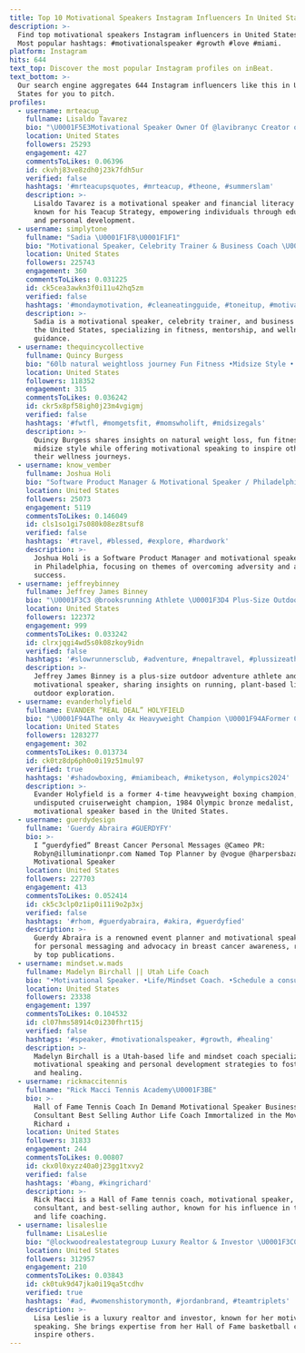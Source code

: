 ```yaml
---
title: Top 10 Motivational Speakers Instagram Influencers In United States In 2024
description: >-
  Find top motivational speakers Instagram influencers in United States in 2024.
  Most popular hashtags: #motivationalspeaker #growth #love #miami.
platform: Instagram
hits: 644
text_top: Discover the most popular Instagram profiles on inBeat.
text_bottom: >-
  Our search engine aggregates 644 Instagram influencers like this in United
  States for you to pitch.
profiles:
  - username: mrteacup_
    fullname: Lisaldo Tavarez
    bio: "\U0001F5E3️Motivational Speaker Owner Of @lavibranyc Creator of The Teacup Strategy\U0001F375 Financial Literacy Coach"
    location: United States
    followers: 25293
    engagement: 427
    commentsToLikes: 0.06396
    id: ckvhj83ve8zdh0j23k7fdh5ur
    verified: false
    hashtags: '#mrteacupsquotes, #mrteacup, #theone, #summerslam'
    description: >-
      Lisaldo Tavarez is a motivational speaker and financial literacy coach,
      known for his Teacup Strategy, empowering individuals through education
      and personal development.
  - username: simplytone
    fullname: "Sadia \U0001F1F8\U0001F1F1"
    bio: "Motivational Speaker, Celebrity Trainer & Business Coach \U0001F3CB\U0001F3FE‍♀️:@simplydailyworkouts \U0001F4BC:@simplysuccessfulmentorship \U0001F459:@ssimplyswim \U0001F4AA\U0001F3FE:@sculptandslide"
    location: United States
    followers: 225743
    engagement: 360
    commentsToLikes: 0.031225
    id: ck5cea3awkn3f0i11u42hq5zm
    verified: false
    hashtags: '#mondaymotivation, #cleaneatingguide, #toneitup, #motivationalspeaker'
    description: >-
      Sadia is a motivational speaker, celebrity trainer, and business coach in
      the United States, specializing in fitness, mentorship, and wellness
      guidance.
  - username: thequincycollective
    fullname: Quincy Burgess
    bio: "60lb natural weightloss journey Fun Fitness •Midsize Style • Motivational Speaker \U0001F3A4 quincy@thequincycollective.com Join my next 6 week round \U0001F447\U0001F3FC"
    location: United States
    followers: 118352
    engagement: 315
    commentsToLikes: 0.036242
    id: ckr5x8pf58igh0j23m4vgigmj
    verified: false
    hashtags: '#fwtfl, #momgetsfit, #momswholift, #midsizegals'
    description: >-
      Quincy Burgess shares insights on natural weight loss, fun fitness, and
      midsize style while offering motivational speaking to inspire others on
      their wellness journeys.
  - username: know_vember
    fullname: Joshua Holi
    bio: "Software Product Manager & Motivational Speaker / Philadelphia PA / From Adversity to Success / \U0001F43A\U0001F4AF\U0001FAE1 Ambassador @kanefootwear"
    location: United States
    followers: 25073
    engagement: 5119
    commentsToLikes: 0.146049
    id: cls1so1gi7s080k08ez8tsuf8
    verified: false
    hashtags: '#travel, #blessed, #explore, #hardwork'
    description: >-
      Joshua Holi is a Software Product Manager and motivational speaker based
      in Philadelphia, focusing on themes of overcoming adversity and achieving
      success.
  - username: jeffreybinney
    fullname: Jeffrey James Binney
    bio: "\U0001F3C3 @brooksrunning Athlete \U0001F3D4️ Plus-Size Outdoor Adventure Athlete \U0001F3D5️ PCT ‘24 \U0001F3A4 Motivational Speaker \U0001F3D4️ Plant Based \U0001F3F3️‍\U0001F308\U0001F48D @martin.cibi"
    location: United States
    followers: 122372
    engagement: 999
    commentsToLikes: 0.033242
    id: clrxjqgi4wd5s0k08zkoy9idn
    verified: false
    hashtags: '#slowrunnersclub, #adventure, #nepaltravel, #plussizeathlete'
    description: >-
      Jeffrey James Binney is a plus-size outdoor adventure athlete and
      motivational speaker, sharing insights on running, plant-based living, and
      outdoor exploration.
  - username: evanderholyfield
    fullname: EVANDER “REAL DEAL” HOLYFIELD
    bio: "\U0001F94AThe only 4x Heavyweight Champion \U0001F94AFormer Cruiserweight Undisputed Champion \U0001F3C51984 Bronze Medal Olympian \U0001F399️Motivational Speaker"
    location: United States
    followers: 1283277
    engagement: 302
    commentsToLikes: 0.013734
    id: ck0tz8dp6ph0o0i19z51mul97
    verified: true
    hashtags: '#shadowboxing, #miamibeach, #miketyson, #olympics2024'
    description: >-
      Evander Holyfield is a former 4-time heavyweight boxing champion,
      undisputed cruiserweight champion, 1984 Olympic bronze medalist, and
      motivational speaker based in the United States.
  - username: guerdydesign
    fullname: 'Guerdy Abraira #GUERDYFY'
    bio: >-
      I “guerdyfied” Breast Cancer Personal Messages @Cameo PR:
      Robyn@illuminationpr.com Named Top Planner by @vogue @harpersbazaarus
      Motivational Speaker
    location: United States
    followers: 227703
    engagement: 413
    commentsToLikes: 0.052414
    id: ck5c3clp0z1ip0i11i9o2p3xj
    verified: false
    hashtags: '#rhom, #guerdyabraira, #akira, #guerdyfied'
    description: >-
      Guerdy Abraira is a renowned event planner and motivational speaker, known
      for personal messaging and advocacy in breast cancer awareness, recognized
      by top publications.
  - username: mindset.w.mads
    fullname: Madelyn Birchall || Utah Life Coach
    bio: "•Motivational Speaker. •Life/Mindset Coach. •Schedule a consultation call here\U0001F447\U0001F3FC"
    location: United States
    followers: 23338
    engagement: 1397
    commentsToLikes: 0.104532
    id: cl07hms58914c0i230fhrt15j
    verified: false
    hashtags: '#speaker, #motivationalspeaker, #growth, #healing'
    description: >-
      Madelyn Birchall is a Utah-based life and mindset coach specializing in
      motivational speaking and personal development strategies to foster growth
      and healing.
  - username: rickmaccitennis
    fullname: "Rick Macci Tennis Academy\U0001F3BE"
    bio: >-
      Hall of Fame Tennis Coach In Demand Motivational Speaker Business
      Consultant Best Selling Author Life Coach Immortalized in the Movie King
      Richard ↓
    location: United States
    followers: 31833
    engagement: 244
    commentsToLikes: 0.00807
    id: ckx0l0xyzz40a0j23gg1txvy2
    verified: false
    hashtags: '#bang, #kingrichard'
    description: >-
      Rick Macci is a Hall of Fame tennis coach, motivational speaker, business
      consultant, and best-selling author, known for his influence in the sport
      and life coaching.
  - username: lisaleslie
    fullname: LisaLeslie
    bio: "@lockwoodrealestategroup Luxury Realtor & Investor \U0001F3C0Hall of Famer Motivational Speaker PaidBookings:Skininthegame9@gmail.com InJesus’Hands\U0001F64F\U0001F3FE"
    location: United States
    followers: 312957
    engagement: 210
    commentsToLikes: 0.03843
    id: ck0tuk9d47jka0i19qa5tcdhv
    verified: true
    hashtags: '#ad, #womenshistorymonth, #jordanbrand, #teamtriplets'
    description: >-
      Lisa Leslie is a luxury realtor and investor, known for her motivational
      speaking. She brings expertise from her Hall of Fame basketball career to
      inspire others.
---
```


